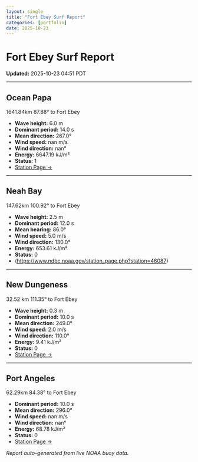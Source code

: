 ```yaml
---
layout: single
title: "Fort Ebey Surf Report"
categories: [portfolio]
date: 2025-10-23
---
```


# Fort Ebey Surf Report
**Updated:** 2025-10-23 04:51 PDT

---

## Ocean Papa 
1641.84km 87.88° to Fort Ebey
- **Wave height:** 6.0 m  
- **Dominant period:** 14.0 s  
- **Mean direction:** 267.0°  
- **Wind speed:** nan m/s  
- **Wind direction:** nan°  
- **Energy:** 6647.19 kJ/m²  
- **Status:** 1  
- [Station Page →](https://www.ndbc.noaa.gov/station_page.php?station=46246)

---

## Neah Bay 
147.62km 100.92° to Fort Ebey

- **Wave height:** 2.5 m  
- **Dominant period:** 12.0 s  
- **Mean bearing:** 86.0°  
- **Wind speed:** 5.0 m/s  
- **Wind direction:** 130.0°  
- **Energy:** 653.61 kJ/m²  
- **Status:** 0  
- (https://www.ndbc.noaa.gov/station_page.php?station=46087)

---

## New Dungeness 
32.52 km 111.35° to Fort Ebey 

- **Wave height:** 0.3 m  
- **Dominant period:** 10.0 s  
- **Mean direction:** 249.0°  
- **Wind speed:** 2.0 m/s  
- **Wind direction:** 110.0°  
- **Energy:** 9.41 kJ/m²  
- **Status:** 0  
- [Station Page →](https://www.ndbc.noaa.gov/station_page.php?station=46088)

---

## Port Angeles 
62.29km 84.38° to Fort Ebey 
- **Dominant period:** 10.0 s  
- **Mean direction:** 296.0°  
- **Wind speed:** nan m/s  
- **Wind direction:** nan°  
- **Energy:** 68.78 kJ/m²  
- **Status:** 0  
- [Station Page →](https://www.ndbc.noaa.gov/station_page.php?station=46267)

*Report auto-generated from live NOAA buoy data.*
